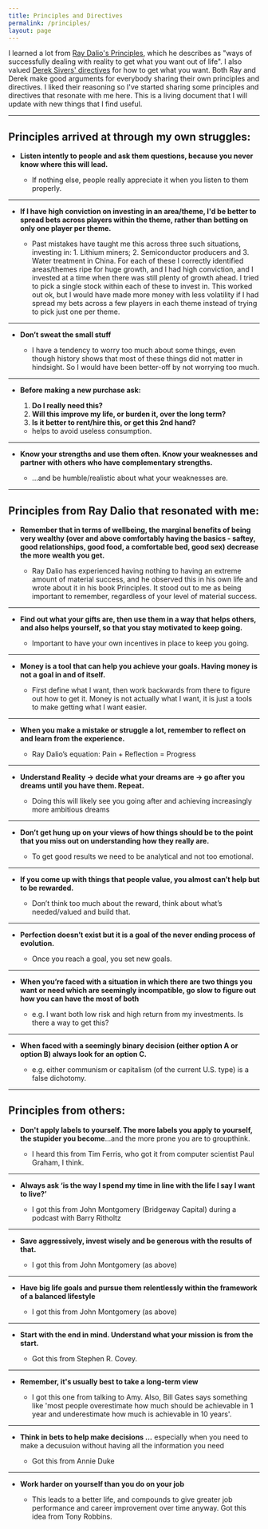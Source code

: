 ```yaml
---
title: Principles and Directives
permalink: /principles/
layout: page
---
```


I learned a lot from [Ray Dalio's Principles][1], which he describes as "ways of successfully dealing with reality to get what you want out of life". I also valued [Derek Sivers' directives][2] for how to get what you want. Both Ray and Derek make good arguments for everybody sharing their own principles and directives. I liked their reasoning so I've started sharing some principles and directives that resonate with me here. This is a living document that I will update with new things that I find useful. 

***

## Principles arrived at through my own struggles:

- **Listen intently to people and ask them questions, because you never know where this will lead.**

	- If nothing else, people really appreciate it when you listen to them properly.

***
- **If I have high conviction on investing in an area/theme, I'd be better to spread bets across players within the theme, rather than betting on only one player per theme.**

	- Past mistakes have taught me this across three such situations, investing in: 1. Lithium miners; 2. Semiconductor producers and 3. Water treatment in China. For each of these I correctly identified areas/themes ripe for huge growth, and I had high conviction, and I invested at a time when there was still plenty of growth ahead. I tried to pick a single stock within each of these to invest in. This worked out ok, but I would have made more money with less volatility if I had spread my bets across a few players in each theme instead of trying to pick just one per theme.

***
- **Don’t sweat the small stuff**

	- I have a tendency to worry too much about some things, even though history shows that most of these things did not matter in hindsight. So I would have been better-off by not worrying too much.

***
- **Before making a new purchase ask:**

	1. **Do I really need this?**
	2. **Will this improve my life, or burden it, over the long term?**
	3. **Is it better to rent/hire this, or get this 2nd hand?**

	- helps to avoid useless consumption.

***	
- **Know your strengths and use them often. Know your weaknesses and partner with others who have complementary strengths.**

	- ...and be humble/realistic about what your weaknesses are.

***

## Principles from Ray Dalio that resonated with me:

- **Remember that in terms of wellbeing, the marginal benefits of being very wealthy (over and above comfortably having the basics - saftey, good relationships, good food, a comfortable bed, good sex) decrease the more wealth you get.**

	- Ray Dalio has experienced having nothing to having an extreme amount of material success, and he observed this in his own life and wrote about it in his book Principles. It stood out to me as being important to remember, regardless of your level of material success.

***
- **Find out what your gifts are, then use them in a way that helps others, and also helps yourself, so that you stay motivated to keep going.**

	- Important to have your own incentives in place to keep you going.

***
- **Money is a tool that can help you achieve your goals. Having money is not a goal in and of itself.**

	- First define what I want, then work backwards from there to figure out how to get it. Money is not actually what I want, it is just a tools to make getting what I want easier.

***
- **When you make a mistake or struggle a lot, remember to reflect on and learn from the experience.**

	- Ray Dalio’s equation: Pain + Reflection = Progress

***
- **Understand Reality -> decide what your dreams are -> go after you dreams until you have them. Repeat.**

	- Doing this will likely see you going after and achieving increasingly more ambitious dreams

***
- **Don’t get hung up on your views of how things should be to the point that you miss out on understanding how they really are.**

	- To get good results we need to be analytical and not too emotional.

***
- **If you come up with things that people value, you almost can’t help but to be rewarded.**

	- Don’t think too much about the reward, think about what’s needed/valued and build that.

***
- **Perfection doesn’t exist but it is a goal of the never ending process of evolution.**

	- Once you reach a goal, you set new goals.

***
- **When you’re faced with a situation in which there are two things you want or need which are seemingly incompatible, go slow to figure out how you can have the most of both**

	- e.g. I want both low risk and high return from my investments. Is there a way to get this?

***
- **When faced with a seemingly binary decision (either option A or option B) always look for an option C.**

	- e.g. either communism or capitalism (of the current U.S. type) is a false dichotomy.

***

## Principles from others:

- **Don't apply labels to yourself. The more labels you apply to yourself, the stupider you become**...and the more prone you are to groupthink. 

	- I heard this from Tim Ferris, who got it from computer scientist Paul Graham, I think.

***
- **Always ask ‘is the way I spend my time in line with the life I say I want to live?’**

	- I got this from John Montgomery (Bridgeway Capital) during a podcast with Barry Ritholtz

***
- **Save aggressively, invest wisely and be generous with the results of that.**

	- I got this from John Montgomery (as above) 

***
- **Have big life goals and pursue them relentlessly within the framework of a balanced lifestyle**

	- I got this from John Montgomery (as above) 

***
- **Start with the end in mind. Understand what your mission is from the start.** 

	- Got this from Stephen R. Covey. 

***
- **Remember, it's usually best to take a long-term view**

	- I got this one from talking to Amy. Also, Bill Gates says something like 'most people overestimate how much should be achievable in 1 year and underestimate how much is achievable in 10 years'.

***
- **Think in bets to help make decisions ...** especially when you need to make a decusuion without having all the information you need

	- Got this from Annie Duke 

***
- **Work harder on yourself than you do on your job**

	 - This leads to a better life, and compounds to give greater job performance and career improvement over time anyway. Got this idea from Tony Robbins.

[1]: https://www.principles.com/
[2]: https://sivers.org/d1
